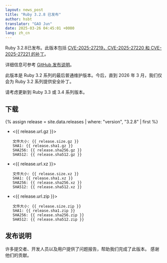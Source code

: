 ```yaml
---
layout: news_post
title: "Ruby 3.2.8 已发布"
author: hsbt
translator: "GAO Jun"
date: 2025-03-26 04:45:01 +0000
lang: zh_cn
---
```


Ruby 3.2.8已发布。此版本包括 [CVE-2025-27219，CVE-2025-27220 和 CVE-2025-27221 的补丁](https://www.ruby-lang.org/zh_cn/news/2025/02/26/security-advisories/)。

详细信息可参考 [GitHub 发布说明](https://github.com/ruby/ruby/releases/tag/v3_2_8)。

此版本是 Ruby 3.2 系列的最后普通维护版本。今后，直到 2026 年 3 月，我们仅会为 Ruby 3.2 系列提供安全补丁。

请考虑更新到 Ruby 3.3 或 3.4 系列版本。

## 下载

{% assign release = site.data.releases | where: "version", "3.2.8" | first %}

* <{{ release.url.gz }}>

      文件大小: {{ release.size.gz }}
      SHA1: {{ release.sha1.gz }}
      SHA256: {{ release.sha256.gz }}
      SHA512: {{ release.sha512.gz }}

* <{{ release.url.xz }}>

      文件大小: {{ release.size.xz }}
      SHA1: {{ release.sha1.xz }}
      SHA256: {{ release.sha256.xz }}
      SHA512: {{ release.sha512.xz }}

* <{{ release.url.zip }}>

      文件大小: {{ release.size.zip }}
      SHA1: {{ release.sha1.zip }}
      SHA256: {{ release.sha256.zip }}
      SHA512: {{ release.sha512.zip }}

## 发布说明

许多提交者、开发人员以及用户提供了问题报告，帮助我们完成了此版本。
感谢他们的贡献。
